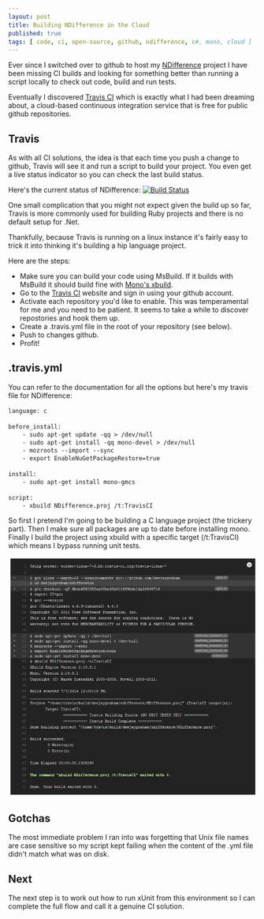 ```yaml
---
layout: post
title: Building NDifference in the Cloud
published: true
tags: [ code, ci, open-source, github, ndifference, c#, mono, cloud ]
---
```


Ever since I switched over to github to host my [NDifference](http://http://deejaygraham.github.io/ndifference/) 
project I have been missing CI builds and looking for something better than 
running a script locally to check out code, build and run tests.

Eventually I discovered [Travis CI](https://travis-ci.org/) which is exactly 
what I had been dreaming about, a cloud-based continuous integration service 
that is free for public github repositories.

## Travis
As with all CI solutions, the idea is that each time you push a change to 
github, Travis will see it and run a script to build your project. You even 
get a live status indicator so you can check the last build status. 

Here's the current status of NDifference: <a href="https://travis-ci.org/deejaygraham/ndifference"><img src="https://travis-ci.org/deejaygraham/ndifference.png?branch=master" alt="Build Status"></a>

One small complication that you might not expect given the build up so far, 
Travis is more commonly used for building Ruby projects and there is no default 
setup for .Net. 

Thankfully, because Travis is running on a linux instance it's fairly easy to 
trick it into thinking it's building a hip language project.

Here are the steps:

* Make sure you can build your code using MsBuild. If it builds with MsBuild it should build fine with [Mono's xbuild](http://mono-project.com/Microsoft.Build).
* Go to the [Travis CI](https://travis-ci.org/) website and sign in using your github account.
* Activate each repository you'd like to enable. This was temperamental for me and you need to be patient. It seems to take a while to discover repostories and hook them up.
* Create a .travis.yml file in the root of your repository (see below). 
* Push to changes github. 
* Profit!

## .travis.yml
You can refer to the documentation for all the options but here's my travis file for NDifference:

	language: c

	before_install:
		- sudo apt-get update -qq > /dev/null
		- sudo apt-get install -qq mono-devel > /dev/null
		- mozroots --import --sync
		- export EnableNuGetPackageRestore=true
	
	install:
		- sudo apt-get install mono-gmcs

	script:
		- xbuild NDifference.proj /t:TravisCI

So first I pretend I'm going to be building a C language project (the 
trickery part). Then I make sure all packages are up to date before installing 
mono. Finally I build the project using xbuild with a specific target 
(/t:TravisCI) which means I bypass running unit tests.

![Screenshot](/img/posts/building-ndifference-in-the-cloud/travis-screenshot.png "Travis Working")

## Gotchas
The most immediate problem I ran into was forgetting that Unix file names 
are case sensitive so my script kept failing when the content of the .yml file
didn't match what was on disk.

## Next
The next step is to work out how to run xUnit from this environment so I 
can complete the full flow and call it a genuine CI solution.

